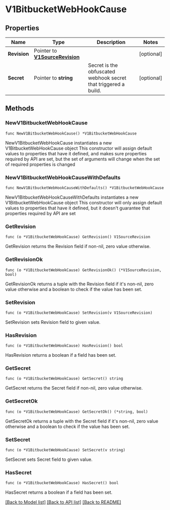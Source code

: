 # V1BitbucketWebHookCause

## Properties

Name | Type | Description | Notes
------------ | ------------- | ------------- | -------------
**Revision** | Pointer to [**V1SourceRevision**](V1SourceRevision.md) |  | [optional] 
**Secret** | Pointer to **string** | Secret is the obfuscated webhook secret that triggered a build. | [optional] 

## Methods

### NewV1BitbucketWebHookCause

`func NewV1BitbucketWebHookCause() *V1BitbucketWebHookCause`

NewV1BitbucketWebHookCause instantiates a new V1BitbucketWebHookCause object
This constructor will assign default values to properties that have it defined,
and makes sure properties required by API are set, but the set of arguments
will change when the set of required properties is changed

### NewV1BitbucketWebHookCauseWithDefaults

`func NewV1BitbucketWebHookCauseWithDefaults() *V1BitbucketWebHookCause`

NewV1BitbucketWebHookCauseWithDefaults instantiates a new V1BitbucketWebHookCause object
This constructor will only assign default values to properties that have it defined,
but it doesn't guarantee that properties required by API are set

### GetRevision

`func (o *V1BitbucketWebHookCause) GetRevision() V1SourceRevision`

GetRevision returns the Revision field if non-nil, zero value otherwise.

### GetRevisionOk

`func (o *V1BitbucketWebHookCause) GetRevisionOk() (*V1SourceRevision, bool)`

GetRevisionOk returns a tuple with the Revision field if it's non-nil, zero value otherwise
and a boolean to check if the value has been set.

### SetRevision

`func (o *V1BitbucketWebHookCause) SetRevision(v V1SourceRevision)`

SetRevision sets Revision field to given value.

### HasRevision

`func (o *V1BitbucketWebHookCause) HasRevision() bool`

HasRevision returns a boolean if a field has been set.

### GetSecret

`func (o *V1BitbucketWebHookCause) GetSecret() string`

GetSecret returns the Secret field if non-nil, zero value otherwise.

### GetSecretOk

`func (o *V1BitbucketWebHookCause) GetSecretOk() (*string, bool)`

GetSecretOk returns a tuple with the Secret field if it's non-nil, zero value otherwise
and a boolean to check if the value has been set.

### SetSecret

`func (o *V1BitbucketWebHookCause) SetSecret(v string)`

SetSecret sets Secret field to given value.

### HasSecret

`func (o *V1BitbucketWebHookCause) HasSecret() bool`

HasSecret returns a boolean if a field has been set.


[[Back to Model list]](../README.md#documentation-for-models) [[Back to API list]](../README.md#documentation-for-api-endpoints) [[Back to README]](../README.md)


